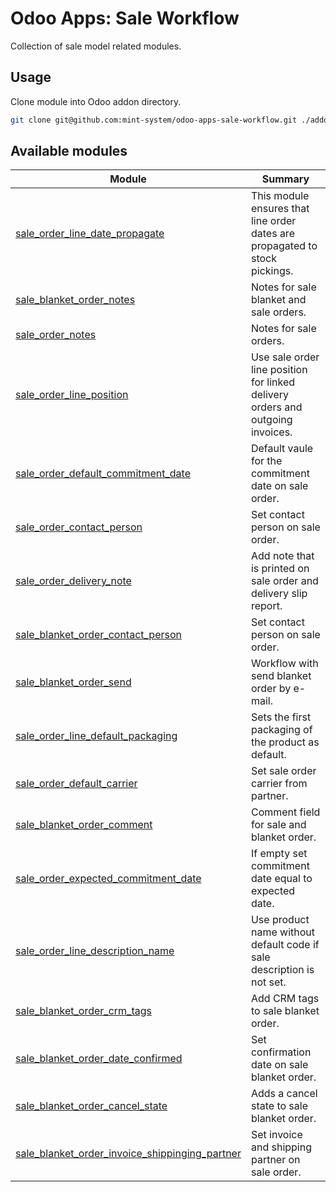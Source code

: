 # Odoo Apps: Sale Workflow

Collection of sale model related modules.

## Usage

Clone module into Odoo addon directory.

```bash
git clone git@github.com:mint-system/odoo-apps-sale-workflow.git ./addons/sale_workflow
```

## Available modules

| Module                                                                                            | Summary                                                                        |
| ------------------------------------------------------------------------------------------------- | ------------------------------------------------------------------------------ |
| [sale_order_line_date_propagate](sale_order_line_date_propagate/)                                 | This module ensures that line order dates are propagated to stock pickings.    |
| [sale_blanket_order_notes](sale_blanket_order_notes/)                                             | Notes for sale blanket and sale orders.                                        |
| [sale_order_notes](sale_order_notes/)                                                             | Notes for sale orders.                                                         |
| [sale_order_line_position](sale_order_line_position/)                                             | Use sale order line position for linked delivery orders and outgoing invoices. |
| [sale_order_default_commitment_date](sale_order_default_commitment_date/)                         | Default vaule for the commitment date on sale order.                           |
| [sale_order_contact_person](sale_order_contact_person/)                                           | Set contact person on sale order.                                              |
| [sale_order_delivery_note](sale_order_delivery_note/)                                             | Add note that is printed on sale order and delivery slip report.               |
| [sale_blanket_order_contact_person](sale_blanket_order_contact_person/)                           | Set contact person on sale order.                                              |
| [sale_blanket_order_send](sale_blanket_order_send/)                                               | Workflow with send blanket order by e-mail.                                    |
| [sale_order_line_default_packaging](sale_order_line_default_packaging/)                           | Sets the first packaging of the product as default.                            |
| [sale_order_default_carrier](sale_order_default_carrier/)                                         | Set sale order carrier from partner.                                           |
| [sale_blanket_order_comment](sale_blanket_order_comment/)                                         | Comment field for sale and blanket order.                                      |
| [sale_order_expected_commitment_date](sale_order_expected_commitment_date/)                       | If empty set commitment date equal to expected date.                           |
| [sale_order_line_description_name](sale_order_line_description_name/)                             | Use product name without default code if sale description is not set.          |
| [sale_blanket_order_crm_tags](sale_blanket_order_crm_tags/)                                       | Add CRM tags to sale blanket order.                                            |
| [sale_blanket_order_date_confirmed](sale_blanket_order_date_confirmed/)                           | Set confirmation date on sale blanket order.                                   |
| [sale_blanket_order_cancel_state](sale_blanket_order_cancel_state/)                               | Adds a cancel state to sale blanket order.                                     |
| [sale_blanket_order_invoice_shippinging_partner](sale_blanket_order_invoice_shippinging_partner/) | Set invoice and shipping partner on sale order.                                |
